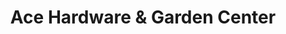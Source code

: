 ---
title: "Ace Hardware & Garden Center"
url: /elkhorn/ace-hardware-and-garden-center/
shop: hardware
---